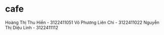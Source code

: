 # cafe

Hoàng Thị Thu Hiền - 3122411051 Võ Phương Liên Chi - 3122411022 Nguyễn Thị Diệu Linh - 3122411112
 
 
